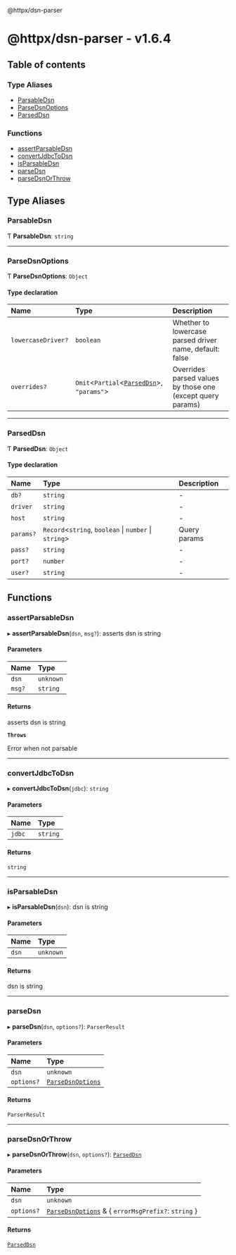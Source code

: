 @httpx/dsn-parser

# @httpx/dsn-parser - v1.6.4

## Table of contents

### Type Aliases

- [ParsableDsn](README.md#parsabledsn)
- [ParseDsnOptions](README.md#parsedsnoptions)
- [ParsedDsn](README.md#parseddsn)

### Functions

- [assertParsableDsn](README.md#assertparsabledsn)
- [convertJdbcToDsn](README.md#convertjdbctodsn)
- [isParsableDsn](README.md#isparsabledsn)
- [parseDsn](README.md#parsedsn)
- [parseDsnOrThrow](README.md#parsedsnorthrow)

## Type Aliases

### ParsableDsn

Ƭ **ParsableDsn**: `string`

___

### ParseDsnOptions

Ƭ **ParseDsnOptions**: `Object`

#### Type declaration

| Name | Type | Description |
| :------ | :------ | :------ |
| `lowercaseDriver?` | `boolean` | Whether to lowercase parsed driver name, default: false |
| `overrides?` | `Omit`\<`Partial`\<[`ParsedDsn`](README.md#parseddsn)\>, ``"params"``\> | Overrides parsed values by those one (except query params) |

___

### ParsedDsn

Ƭ **ParsedDsn**: `Object`

#### Type declaration

| Name | Type | Description |
| :------ | :------ | :------ |
| `db?` | `string` | - |
| `driver` | `string` | - |
| `host` | `string` | - |
| `params?` | `Record`\<`string`, `boolean` \| `number` \| `string`\> | Query params |
| `pass?` | `string` | - |
| `port?` | `number` | - |
| `user?` | `string` | - |

## Functions

### assertParsableDsn

▸ **assertParsableDsn**(`dsn`, `msg?`): asserts dsn is string

#### Parameters

| Name | Type |
| :------ | :------ |
| `dsn` | `unknown` |
| `msg?` | `string` |

#### Returns

asserts dsn is string

**`Throws`**

Error when not parsable

___

### convertJdbcToDsn

▸ **convertJdbcToDsn**(`jdbc`): `string`

#### Parameters

| Name | Type |
| :------ | :------ |
| `jdbc` | `string` |

#### Returns

`string`

___

### isParsableDsn

▸ **isParsableDsn**(`dsn`): dsn is string

#### Parameters

| Name | Type |
| :------ | :------ |
| `dsn` | `unknown` |

#### Returns

dsn is string

___

### parseDsn

▸ **parseDsn**(`dsn`, `options?`): `ParserResult`

#### Parameters

| Name | Type |
| :------ | :------ |
| `dsn` | `unknown` |
| `options?` | [`ParseDsnOptions`](README.md#parsedsnoptions) |

#### Returns

`ParserResult`

___

### parseDsnOrThrow

▸ **parseDsnOrThrow**(`dsn`, `options?`): [`ParsedDsn`](README.md#parseddsn)

#### Parameters

| Name | Type |
| :------ | :------ |
| `dsn` | `unknown` |
| `options?` | [`ParseDsnOptions`](README.md#parsedsnoptions) & \{ `errorMsgPrefix?`: `string`  } |

#### Returns

[`ParsedDsn`](README.md#parseddsn)
